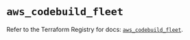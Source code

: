 # `aws_codebuild_fleet`

Refer to the Terraform Registry for docs: [`aws_codebuild_fleet`](https://registry.terraform.io/providers/hashicorp/aws/6.14.1/docs/resources/codebuild_fleet).
